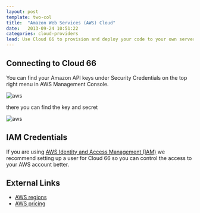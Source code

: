 ```yaml
---
layout: post
template: two-col
title:  "Amazon Web Services (AWS) Cloud"
date:   2013-09-24 10:51:22
categories: cloud-providers
lead: Use Cloud 66 to provision and deploy your code to your own servers running under your Amazon Web Services account
---
```




## Connecting to Cloud 66
You can find your Amazon API keys under Security Credentials on the top right menu in AWS Management Console.

![aws](http://cdn.cloud66.com.s3.amazonaws.com/images/help/aws_menu.png)

there you can find the key and secret

![aws](http://cdn.cloud66.com.s3.amazonaws.com/images/help/aws_credentials.png)

## IAM Credentials
If you are using [AWS Identity and Access Management (IAM)](http://aws.amazon.com/documentation/iam/) we recommend setting up a user for Cloud 66 so you can control the access to your AWS account better.

## External Links
<ul>
	<li><a href="http://aws.amazon.com/about-aws/globalinfrastructure/" target="_blank">AWS regions</a></li>
	<li><a href="http://aws.amazon.com/ec2/pricing/" target="_blank">AWS pricing</a></li>
</ul>
